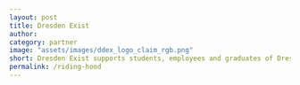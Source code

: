 ```yaml
---
layout: post
title: Dresden Exist
author: 
category: partner
image: "assets/images/ddex_logo_claim_rgb.png"
short: Dresden Exist supports students, employees and graduates of Dresden universities and research institutions in implementing their own start-up ideas
permalink: /riding-hood
--- 
```


